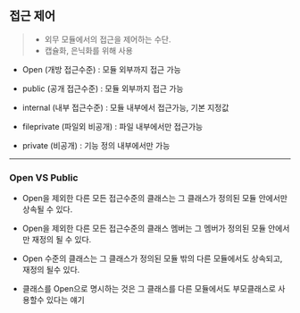 ## 접근 제어

> * 외무 모듈에서의 접근을 제어하는 수단. 
> * 캡슐화, 은닉화를 위해 사용   

* Open (개방 접근수준) : 모듈 외부까지 접근 가능

* public (공개 접근수준) : 모듈 외부까지 접근 가능

* internal (내부 접근수준) : 모듈 내부에서 접근가능, 기본 지정값 

* fileprivate (파일외 비공개) : 파일 내부에서만 접근가능

* private (비공개) : 기능 정의 내부에서만 가능

---

### Open VS Public

* Open을 제외한 다른 모든 접근수준의 클래스는 그 클래스가 정의된 모듈 안에서만 상속될 수 있다.

* Open을 제외한 다른 모든 접근수준의 클래스 멤버는 그 멤버가 정의된 모듈 안에서만 재정의 될 수 있다.

* Open 수준의 클래스는 그 클래스가 정의된 모듈 밖의 다른 모듈에서도 상속되고, 재정의 될수 있다.

* 클래스를 Open으로 명시하는 것은 그 클래스를 다른 모듈에서도 부모클래스로 사용할수 있다는 얘기
